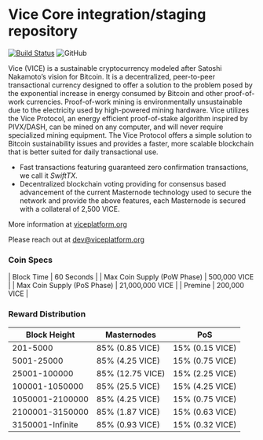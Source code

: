 Vice Core integration/staging repository
=================================================
[![Build Status](https://travis-ci.org/vice/vice.svg?branch=master)](https://travis-ci.org/vice/vice) ![GitHub](https://img.shields.io/github/license/mashape/apistatus.svg)

Vice (VICE) is a sustainable cryptocurrency modeled after Satoshi Nakamoto’s vision for Bitcoin. It is a decentralized, peer-to-peer transactional currency designed to offer a solution to the problem posed by the exponential increase in energy consumed by Bitcoin and other proof-of-work currencies. Proof-of-work mining is environmentally unsustainable due to the electricity used by high-powered mining hardware. Vice utilizes the Vice Protocol, an energy efficient proof-of-stake algorithm inspired by PIVX/DASH, can be mined on any computer, and will never require specialized mining equipment. The Vice Protocol offers a simple solution to Bitcoin sustainability issues and provides a faster, more scalable blockchain that is better suited for daily transactional use.

- Fast transactions featuring guaranteed zero confirmation transactions, we call it _SwiftTX_.
- Decentralized blockchain voting providing for consensus based advancement of the current Masternode
  technology used to secure the network and provide the above features, each Masternode is secured
  with a collateral of 2,500 VICE.

More information at [viceplatform.org](https://www.viceplatform.org)

Please reach out at dev@viceplatform.org

### Coin Specs
| Block Time                  | 60 Seconds      |
| Max Coin Supply (PoW Phase) | 500,000 VICE    |
| Max Coin Supply (PoS Phase) | 21,000,000 VICE |
| Premine                     | 200,000 VICE    |

### Reward Distribution

| **Block Height** | **Masternodes**  | **PoS**          |
|------------------|------------------|------------------|
| 201-5000         | 85% (0.85 VICE)  | 15% (0.15 VICE)  | 
| 5001-25000       | 85% (4.25 VICE)  | 15% (0.75 VICE)  |
| 25001-100000     | 85% (12.75 VICE) | 15% (2.25 VICE)  | 
| 100001-1050000   | 85% (25.5 VICE)  | 15% (4.25 VICE)  |
| 1050001-2100000  | 85% (4.25 VICE)  | 15% (0.75 VICE)  | 
| 2100001-3150000  | 85% (1.87 VICE)  | 15% (0.63 VICE)  | 
| 3150001-Infinite | 85% (0.93 VICE)  | 15% (0.32 VICE)  | 
